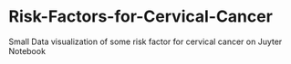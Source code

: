 # Risk-Factors-for-Cervical-Cancer
Small Data visualization of some risk factor for cervical cancer on Juyter Notebook
